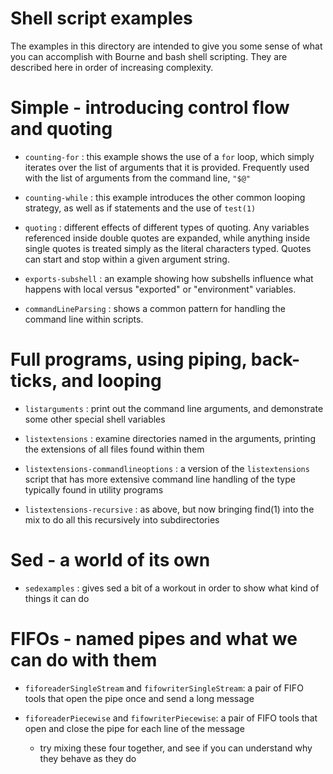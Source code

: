 
# Shell script examples

The examples in this directory are intended to give you some
sense of what you can accomplish with Bourne and bash shell
scripting.  They are described here in order of increasing
complexity.

# Simple - introducing control flow and quoting

* `counting-for` : this example shows the use of a `for` loop,
        which simply iterates over the list of arguments that
        it is provided.  Frequently used with the list of
        arguments from the command line, `"$@"`

* `counting-while` : this example introduces the other common
        looping strategy, as well as if statements and the
        use of `test(1)`

* `quoting` : different effects of different types of quoting.
        Any variables referenced inside double quotes are expanded,
        while anything inside single quotes is treated simply
        as the literal characters typed.  Quotes can start and
        stop within a given argument string.

* `exports-subshell` : an example showing how subshells influence
        what happens with local versus "exported" or "environment"
        variables.

* `commandLineParsing` : shows a common pattern for handling the
        command line within scripts.

# Full programs, using piping, back-ticks, and looping

* `listarguments` : print out the command line arguments, and
        demonstrate some other special shell variables

* `listextensions` : examine directories named in the arguments,
        printing the extensions of all files found within them

* `listextensions-commandlineoptions` : a version of the `listextensions`
        script that has more extensive command line handling of the
        type typically found in utility programs

* `listextensions-recursive` : as above, but now bringing find(1)
        into the mix to do all this recursively into subdirectories


# Sed - a world of its own

* `sedexamples` : gives sed a bit of a workout in order to show
        what kind of things it can do


# FIFOs - named pipes and what we can do with them

* `fiforeaderSingleStream` and `fifowriterSingleStream`: a pair of
        FIFO tools that open the pipe once and send a long message

* `fiforeaderPiecewise` and `fifowriterPiecewise`: a pair of FIFO
        tools that open and close the pipe for each line of the message

    * try mixing these four together, and see if you can understand
        why they behave as they do

